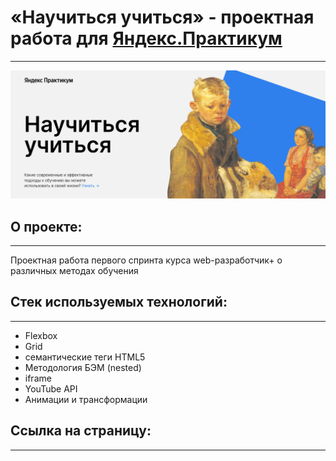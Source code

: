 # «Научиться учиться» - проектная работа для [Яндекс.Практикум](https://practicum.yandex.ru/)
___
![Тут текст](./images/project.png)
## О проекте:
___
Проектная работа первого спринта курса web-разработчик+ о различных методах обучения

## Стек используемых технологий:
___
- Flexbox
- Grid
- семантические теги HTML5
- Методология БЭМ (nested)
- iframe
- YouTube API
- Анимации и трансформации

## Ссылка на страницу:
___
